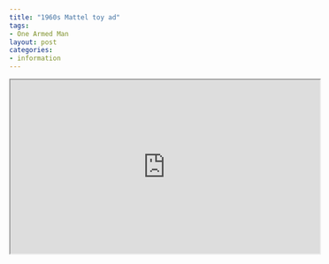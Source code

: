 ```yaml
---
title: "1960s Mattel toy ad"
tags:
- One Armed Man
layout: post
categories:
- information
---
```


<iframe width="560" height="315" src="https://www.youtube.com/embed/73XRNF0176o" title="60's Ads: Snub Nose .38 and Shoulder Holster by Mattel"></iframe>
